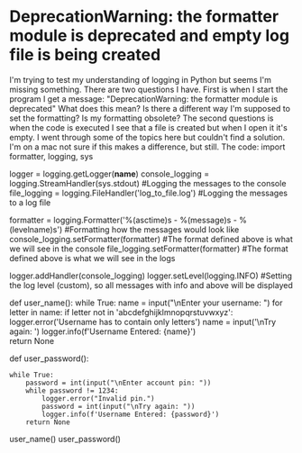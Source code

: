 
# DeprecationWarning: the formatter module is deprecated and empty log file is being created

I'm trying to test my understanding of logging in Python but seems I'm missing something. There are two questions I have.
First is when I start the program I get a message:
"DeprecationWarning: the formatter module is deprecated"
What does this mean? Is there a different way I'm supposed to set the formatting? Is my formatting obsolete?
The second questions is when the code is executed I see that a file is created but when I open it it's empty. I went through some of the topics here but couldn't find a solution.
I'm on a mac not sure if this makes a difference, but still.
The code:
import formatter, logging, sys

logger = logging.getLogger(__name__)
console_logging = logging.StreamHandler(sys.stdout) #Logging the messages to the console
file_logging = logging.FileHandler('log_to_file.log') #Logging the messages to a log file

formatter = logging.Formatter('%(asctime)s - %(message)s - %(levelname)s') #Formatting how the messages would look like
console_logging.setFormatter(formatter) #The format defined above is what we will see in the console
file_logging.setFormatter(formatter) #The format defined above is what we will see in the logs

logger.addHandler(console_logging)
logger.setLevel(logging.INFO) #Setting the log level (custom), so all messages with info and above will be displayed


def user_name():
    while True:
       name = input("\nEnter your username: ")
       for letter in name:
           if letter not in 'abcdefghijklmnopqrstuvwxyz':
            logger.error('Username has to contain only letters')
       name = input('\nTry again: ')
       logger.info(f'Username Entered: {name}')        
       return None

def user_password():

    while True:
        password = int(input("\nEnter account pin: "))
        while password != 1234:
            logger.error("Invalid pin.")
            password = int(input("\nTry again: "))
            logger.info(f'Username Entered: {password}')
        return None



user_name()
user_password()




        